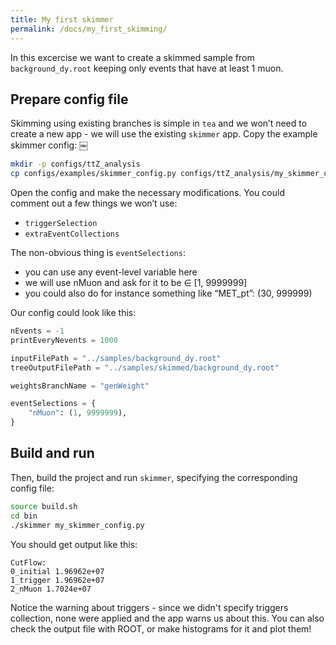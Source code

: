 ```yaml
---
title: My first skimmer
permalink: /docs/my_first_skimming/
---
```


In this excercise we want to create a skimmed sample from `background_dy.root` keeping only events that have at least 1 muon.

## Prepare config file

Skimming using existing branches is simple in `tea` and we won’t need to create a new app - we will use the existing `skimmer` app.
Copy the example skimmer config:
￼
```bash
mkdir -p configs/ttZ_analysis
cp configs/examples/skimmer_config.py configs/ttZ_analysis/my_skimmer_config.py
```

Open the config and make the necessary modifications. You could comment out a few things we won’t use:
- `triggerSelection`
- `extraEventCollections`

The non-obvious thing is `eventSelections`:
- you can use any event-level variable here
- we will use nMuon and ask for it to be ∈ [1, 9999999]
- you could also do for instance something like “MET_pt”: (30, 999999)

Our config could look like this:

```python
nEvents = -1
printEveryNevents = 1000

inputFilePath = "../samples/background_dy.root"
treeOutputFilePath = "../samples/skimmed/background_dy.root"

weightsBranchName = "genWeight"

eventSelections = {
    "nMuon": (1, 9999999),
}
```

## Build and run

Then, build the project and run `skimmer`, specifying the corresponding config file:

```bash
source build.sh
cd bin
./skimmer my_skimmer_config.py
```

You should get output like this:

```
CutFlow:
0_initial 1.96962e+07
1_trigger 1.96962e+07
2_nMuon 1.7024e+07
```

Notice the warning about triggers - since we didn't specify triggers collection, none were applied and the app warns us about this. You can also check the output file with ROOT, or make histograms for it and plot them!
